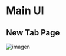# Main UI

## New Tab Page

![imagen](https://user-images.githubusercontent.com/22057609/186514754-5e811ba0-2bf2-46af-8013-9fe920c5cf13.png)
